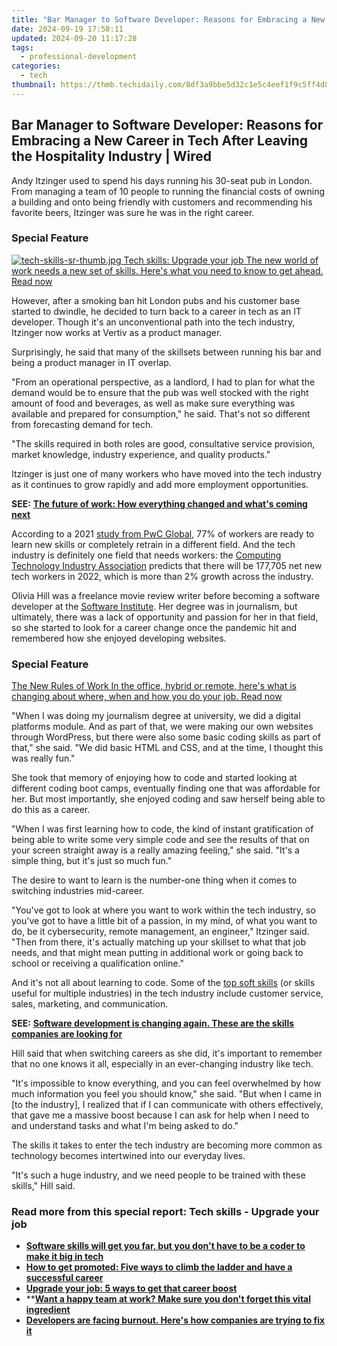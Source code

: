 ```yaml
---
title: "Bar Manager to Software Developer: Reasons for Embracing a New Career in Tech After Leaving the Hospitality Industry | Wired"
date: 2024-09-19 17:58:11
updated: 2024-09-20 11:17:28
tags:
  - professional-development
categories:
  - tech
thumbnail: https://thmb.techidaily.com/8df3a9bbe5d32c1e5c4eef1f9c5ff4d8504e6e33195196712a21a9cd7ef927c8.jpg
---
```


## Bar Manager to Software Developer: Reasons for Embracing a New Career in Tech After Leaving the Hospitality Industry | Wired

Andy Itzinger used to spend his days running his 30-seat pub in London. From managing a team of 10 people to running the financial costs of owning a building and onto being friendly with customers and recommending his favorite beers, Itzinger was sure he was in the right career. 

### Special Feature

[![tech-skills-sr-thumb.jpg](https://www.zdnet.com/a/img/resize/b8934899c8279e08742a821b8c8ea2f89bba7810/2022/04/29/a9aa4959-0f8a-40da-82da-368727f36706/tech-skills-sr-thumb.jpg?auto=webp&fit=crop&frame=1&height=238.5&width=459) Tech skills: Upgrade your job The new world of work needs a new set of skills. Here's what you need to know to get ahead.  Read now](https://www.zdnet.com/topic/tech-skills-upgrade-your-job/)

However, after a smoking ban hit London pubs and his customer base started to dwindle, he decided to turn back to a career in tech as an IT developer. Though it's an unconventional path into the tech industry, Itzinger now works at Vertiv as a product manager. 

Surprisingly, he said that many of the skillsets between running his bar and being a product manager in IT overlap.

"From an operational perspective, as a landlord, I had to plan for what the demand would be to ensure that the pub was well stocked with the right amount of food and beverages, as well as make sure everything was available and prepared for consumption," he said. That's not so different from forecasting demand for tech.

"The skills required in both roles are good, consultative service provision, market knowledge, industry experience, and quality products."

Itzinger is just one of many workers who have moved into the tech industry as it continues to grow rapidly and add more employment opportunities. 

**SEE:** [**The future of work: How everything changed and what's coming next**](https://www.zdnet.com/article/the-hybrid-work-revolution-is-within-our-reach-its-time-to-decide-what-we-want/#link=%7B%22linkText%22:%22The%20future%20of%20work:%20How%20everything%20changed%20and%20what's%20coming%20next%22,%22target%22:%22%5Fblank%22,%22href%22:%22https://www.zdnet.com/article/the-hybrid-work-revolution-is-within-our-reach-its-time-to-decide-what-we-want/%22,%22role%22:%22standard%22,%22absolute%22:%22%22%7D)

According to a 2021 [study from PwC Global](https://www.pwc.com/gx/en/issues/upskilling/hopes-and-fears.html), 77% of workers are ready to learn new skills or completely retrain in a different field. And the tech industry is definitely one field that needs workers: the [Computing Technology Industry Association](https://www.cyberstates.org/pdf/CompTIA%5FCyberstates%5F2022.pdf) predicts that there will be 177,705 net new tech workers in 2022, which is more than 2% growth across the industry. 

Olivia Hill was a freelance movie review writer before becoming a software developer at the [Software Institute](https://www.softwareinstitute.com). Her degree was in journalism, but ultimately, there was a lack of opportunity and passion for her in that field, so she started to look for a career change once the pandemic hit and remembered how she enjoyed developing websites. 

### Special Feature

[The New Rules of Work In the office, hybrid or remote, here's what is changing about where, when and how you do your job.  Read now](https://www.zdnet.com/topic/the-new-rules-of-work/)

"When I was doing my journalism degree at university, we did a digital platforms module. And as part of that, we were making our own websites through WordPress, but there were also some basic coding skills as part of that," she said. "We did basic HTML and CSS, and at the time, I thought this was really fun."

She took that memory of enjoying how to code and started looking at different coding boot camps, eventually finding one that was affordable for her. But most importantly, she enjoyed coding and saw herself being able to do this as a career. 

"When I was first learning how to code, the kind of instant gratification of being able to write some very simple code and see the results of that on your screen straight away is a really amazing feeling," she said. "It's a simple thing, but it's just so much fun."

The desire to want to learn is the number-one thing when it comes to switching industries mid-career. 

"You've got to look at where you want to work within the tech industry, so you've got to have a little bit of a passion, in my mind, of what you want to do, be it cybersecurity, remote management, an engineer," Itzinger said. "Then from there, it's actually matching up your skillset to what that job needs, and that might mean putting in additional work or going back to school or receiving a qualification online."

And it's not all about learning to code. Some of the [top soft skills](https://learntocodewith.me/posts/tech-skills-in-demand/#soft-skills-that-can-help-your-technical-career) (or skills useful for multiple industries) in the tech industry include customer service, sales, marketing, and communication. 

**SEE:** [**Software development is changing again. These are the skills companies are looking for**](https://www.zdnet.com/article/software-development-is-changing-again-these-are-the-skills-companies-are-looking-for/#link=%7B%22linkText%22:%22Software%20development%20is%20changing%20again.%20These%20are%20the%20skills%20companies%20are%20looking%20for%22,%22target%22:%22%5Fblank%22,%22href%22:%22https://www.zdnet.com/article/software-development-is-changing-again-these-are-the-skills-companies-are-looking-for/%22,%22role%22:%22standard%22,%22absolute%22:%22%22%7D)

Hill said that when switching careers as she did, it's important to remember that no one knows it all, especially in an ever-changing industry like tech. 

"It's impossible to know everything, and you can feel overwhelmed by how much information you feel you should know," she said. "But when I came in \[to the industry\], I realized that if I can communicate with others effectively, that gave me a massive boost because I can ask for help when I need to and understand tasks and what I'm being asked to do."

The skills it takes to enter the tech industry are becoming more common as technology becomes intertwined into our everyday lives. 

"It's such a huge industry, and we need people to be trained with these skills," Hill said. 

### **Read more from this special report: Tech skills - Upgrade your job**

* [**Software skills will get you far, but you don't have to be a coder to make it big in tech**](https://www.zdnet.com/education/professional-development/if-you-want-to-make-it-big-in-tech-these-non-tech-skills-are-essential/#link=%7B%22linkText%22:%22Software%20skills%20will%20get%20you%20far,%20but%20you%20don't%20have%20to%20be%20a%20coder%20to%20make%20it%20big%20in%20tech%22,%22target%22:%22%5Fblank%22,%22href%22:%22https://www.zdnet.com/education/professional-development/if-you-want-to-make-it-big-in-tech-these-non-tech-skills-are-essential/%22,%22role%22:%22standard%22,%22absolute%22:%22%22%7D)
* [**How to get promoted: Five ways to climb the ladder and have a successful career**](https://www.zdnet.com/education/professional-development/how-to-get-promoted-five-ways-to-climb-the-ladder-and-have-a-successful-career/#link=%7B%22linkText%22:%22How%20to%20get%20promoted:%20Five%20ways%20to%20climb%20the%20ladder%20and%20have%20a%20successful%20career%22,%22target%22:%22%5Fblank%22,%22href%22:%22https://www.zdnet.com/education/professional-development/how-to-get-promoted-five-ways-to-climb-the-ladder-and-have-a-successful-career/%22,%22role%22:%22standard%22,%22absolute%22:%22%22%7D)
* [**Upgrade your job: 5 ways to get that career boost**](https://www.zdnet.com/education/professional-development/upgrade-your-job/#link=%7B%22linkText%22:%22Upgrade%20your%20job:%205%20ways%20to%20get%20that%20career%20boost%22,%22target%22:%22%5Fblank%22,%22href%22:%22https://www.zdnet.com/education/professional-development/upgrade-your-job/%22,%22role%22:%22standard%22,%22absolute%22:%22%22%7D)
* ****[Want a happy team at work? Make sure you don't forget this vital ingredient](https://www.zdnet.com/education/professional-development/want-a-happy-team-at-work-make-sure-you-dont-forget-this-vital-ingredient/#link=%7B%22linkText%22:%22Want%20a%20happy%20team%20at%20work?%20Make%20sure%20you%20don't%20forget%20this%20vital%20ingredient%22,%22target%22:%22%5Fblank%22,%22href%22:%22https://www.zdnet.com/education/professional-development/want-a-happy-team-at-work-make-sure-you-dont-forget-this-vital-ingredient/%22,%22role%22:%22standard%22,%22absolute%22:%22%22%7D)**
* **[Developers are facing burnout. Here's how companies are trying to fix it](https://www.zdnet.com/education/professional-development/developers-are-facing-burnout-heres-how-companies-are-trying-to-fix-it/#link=%7B%22linkText%22:%22Developers%20are%20facing%20burnout.%20Here's%20how%20companies%20are%20trying%20to%20fix%20it%22,%22target%22:%22%5Fblank%22,%22href%22:%22https://www.zdnet.com/education/professional-development/developers-are-facing-burnout-heres-how-companies-are-trying-to-fix-it/%22,%22role%22:%22standard%22,%22absolute%22:%22%22%7D)**

<ins class="adsbygoogle"
     style="display:block"
     data-ad-format="autorelaxed"
     data-ad-client="ca-pub-7571918770474297"
     data-ad-slot="1223367746"></ins>



<ins class="adsbygoogle"
     style="display:block"
     data-ad-client="ca-pub-7571918770474297"
     data-ad-slot="8358498916"
     data-ad-format="auto"
     data-full-width-responsive="true"></ins>
